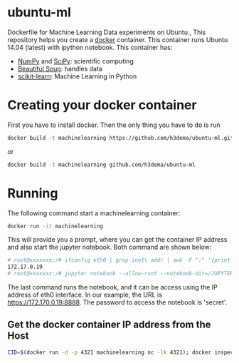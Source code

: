# ubuntu-ml
Dockerfile for Machine Learning Data experiments on Ubuntu.,
This repository helps you create a [docker](https://www.docker.com/) container.
This container runs Ubuntu 14.04 (latest) with ipython notebook.
This container has:
* [NumPy](http://www.numpy.org/) and [SciPy](https://www.scipy.org/): scientific computing
* [Beautiful Soup](https://www.crummy.com/software/BeautifulSoup/): handles data
* [scikit-learn](http://scikit-learn.org/stable/): Machine Learning in Python


# Creating your docker container

First you have to install docker. Then the only thing you have to do is run
```bash
docker build -t machinelearning https://github.com/h3dema/ubuntu-ml.git
```

or

```bash
docker build -t machinelearning github.com/h3dema/ubuntu-ml
```

# Running

The following command start a machinelearning container:

```bash
docker run -it machinelearning
```

This will provide you a prompt, where you can get the container IP address and also start the jupyter notebook.
Both command are shown below:

```bash
# root@xxxxxxx:/# ifconfig eth0 | grep inet\ addr | awk -F ":" '{print $2}' | awk '{print $1}'
172.17.0.19
# root@xxxxxxx:/# jupyter notebook --allow-root --notebook-dir=/JUPYTER &
```

The last command runs the notebook, and it can be access using the IP address of eth0 interface.
In our example, the URL is https://172.170.0.19:8888.
The password to access the notebook is 'secret'.

## Get the docker container IP address from the Host

```bash
CID=$(docker run -d -p 4321 machinelearning nc -lk 4321); docker inspect $CID | grep IPAddress
```
